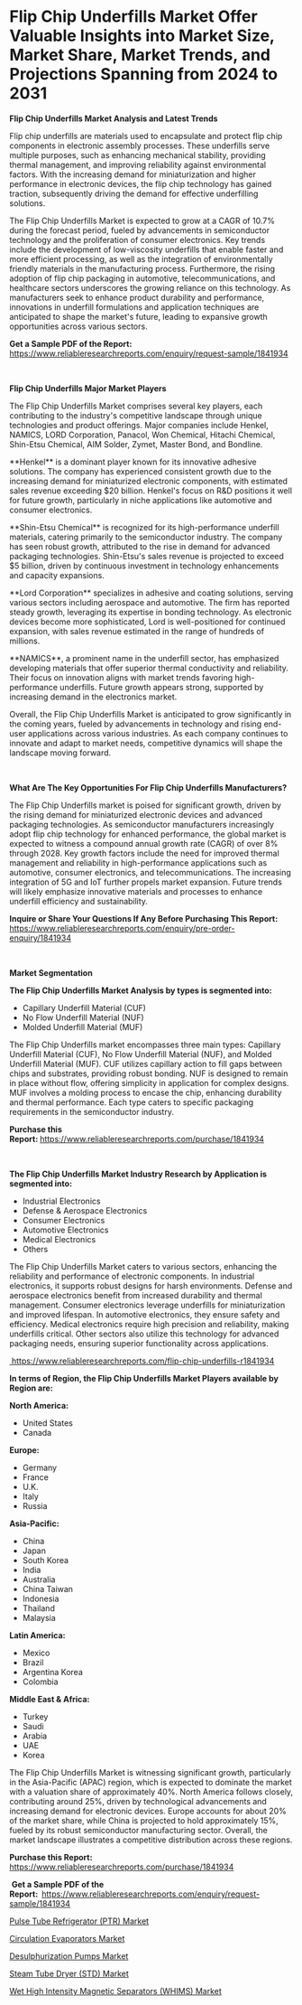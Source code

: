 <p><h1>Flip Chip Underfills Market Offer Valuable Insights into Market Size, Market Share, Market Trends, and Projections Spanning from 2024 to 2031</h1></p><p><strong>Flip Chip Underfills Market Analysis and Latest Trends</strong></p>
<p><p>Flip chip underfills are materials used to encapsulate and protect flip chip components in electronic assembly processes. These underfills serve multiple purposes, such as enhancing mechanical stability, providing thermal management, and improving reliability against environmental factors. With the increasing demand for miniaturization and higher performance in electronic devices, the flip chip technology has gained traction, subsequently driving the demand for effective underfilling solutions.</p><p>The Flip Chip Underfills Market is expected to grow at a CAGR of 10.7% during the forecast period, fueled by advancements in semiconductor technology and the proliferation of consumer electronics. Key trends include the development of low-viscosity underfills that enable faster and more efficient processing, as well as the integration of environmentally friendly materials in the manufacturing process. Furthermore, the rising adoption of flip chip packaging in automotive, telecommunications, and healthcare sectors underscores the growing reliance on this technology. As manufacturers seek to enhance product durability and performance, innovations in underfill formulations and application techniques are anticipated to shape the market's future, leading to expansive growth opportunities across various sectors.</p></p>
<p><strong>Get a Sample PDF of the Report:&nbsp;</strong> <a href="https://www.reliableresearchreports.com/enquiry/request-sample/1841934?utm_campaign=36&utm_medium=2&utm_source=Github&utm_content=ia&utm_term=31122024&utm_id=flip-chip-underfills">https://www.reliableresearchreports.com/enquiry/request-sample/1841934</a></p>
<p>&nbsp;</p>
<p><strong>Flip Chip Underfills Major Market Players</strong></p>
<p><p>The Flip Chip Underfills Market comprises several key players, each contributing to the industry's competitive landscape through unique technologies and product offerings. Major companies include Henkel, NAMICS, LORD Corporation, Panacol, Won Chemical, Hitachi Chemical, Shin-Etsu Chemical, AIM Solder, Zymet, Master Bond, and Bondline.</p><p>**Henkel** is a dominant player known for its innovative adhesive solutions. The company has experienced consistent growth due to the increasing demand for miniaturized electronic components, with estimated sales revenue exceeding $20 billion. Henkel's focus on R&D positions it well for future growth, particularly in niche applications like automotive and consumer electronics.</p><p>**Shin-Etsu Chemical** is recognized for its high-performance underfill materials, catering primarily to the semiconductor industry. The company has seen robust growth, attributed to the rise in demand for advanced packaging technologies. Shin-Etsu's sales revenue is projected to exceed $5 billion, driven by continuous investment in technology enhancements and capacity expansions.</p><p>**Lord Corporation** specializes in adhesive and coating solutions, serving various sectors including aerospace and automotive. The firm has reported steady growth, leveraging its expertise in bonding technology. As electronic devices become more sophisticated, Lord is well-positioned for continued expansion, with sales revenue estimated in the range of hundreds of millions.</p><p>**NAMICS**, a prominent name in the underfill sector, has emphasized developing materials that offer superior thermal conductivity and reliability. Their focus on innovation aligns with market trends favoring high-performance underfills. Future growth appears strong, supported by increasing demand in the electronics market.</p><p>Overall, the Flip Chip Underfills Market is anticipated to grow significantly in the coming years, fueled by advancements in technology and rising end-user applications across various industries. As each company continues to innovate and adapt to market needs, competitive dynamics will shape the landscape moving forward.</p></p>
<p>&nbsp;</p>
<p><strong>What Are The Key Opportunities For Flip Chip Underfills Manufacturers?</strong></p>
<p><p>The Flip Chip Underfills market is poised for significant growth, driven by the rising demand for miniaturized electronic devices and advanced packaging technologies. As semiconductor manufacturers increasingly adopt flip chip technology for enhanced performance, the global market is expected to witness a compound annual growth rate (CAGR) of over 8% through 2028. Key growth factors include the need for improved thermal management and reliability in high-performance applications such as automotive, consumer electronics, and telecommunications. The increasing integration of 5G and IoT further propels market expansion. Future trends will likely emphasize innovative materials and processes to enhance underfill efficiency and sustainability.</p></p>
<p><strong>Inquire or Share Your Questions If Any Before Purchasing This Report:</strong> <a href="https://www.reliableresearchreports.com/enquiry/pre-order-enquiry/1841934?utm_campaign=36&utm_medium=2&utm_source=Github&utm_content=ia&utm_term=31122024&utm_id=flip-chip-underfills">https://www.reliableresearchreports.com/enquiry/pre-order-enquiry/1841934</a></p>
<p>&nbsp;</p>
<p><strong>Market Segmentation</strong></p>
<p><strong>The Flip Chip Underfills Market Analysis by types is segmented into:</strong></p>
<p><ul><li>Capillary Underfill Material (CUF)</li><li>No Flow Underfill Material (NUF)</li><li>Molded Underfill Material (MUF)</li></ul></p>
<p><p>The Flip Chip Underfills market encompasses three main types: Capillary Underfill Material (CUF), No Flow Underfill Material (NUF), and Molded Underfill Material (MUF). CUF utilizes capillary action to fill gaps between chips and substrates, providing robust bonding. NUF is designed to remain in place without flow, offering simplicity in application for complex designs. MUF involves a molding process to encase the chip, enhancing durability and thermal performance. Each type caters to specific packaging requirements in the semiconductor industry.</p></p>
<p><strong>Purchase this Report:&nbsp;</strong><a href="https://www.reliableresearchreports.com/purchase/1841934?utm_campaign=36&utm_medium=2&utm_source=Github&utm_content=ia&utm_term=31122024&utm_id=flip-chip-underfills">https://www.reliableresearchreports.com/purchase/1841934</a></p>
<p>&nbsp;</p>
<p><strong>The Flip Chip Underfills Market Industry Research by Application is segmented into:</strong></p>
<p><ul><li>Industrial Electronics</li><li>Defense & Aerospace Electronics</li><li>Consumer Electronics</li><li>Automotive Electronics</li><li>Medical Electronics</li><li>Others</li></ul></p>
<p><p>The Flip Chip Underfills Market caters to various sectors, enhancing the reliability and performance of electronic components. In industrial electronics, it supports robust designs for harsh environments. Defense and aerospace electronics benefit from increased durability and thermal management. Consumer electronics leverage underfills for miniaturization and improved lifespan. In automotive electronics, they ensure safety and efficiency. Medical electronics require high precision and reliability, making underfills critical. Other sectors also utilize this technology for advanced packaging needs, ensuring superior functionality across applications.</p></p>
<p><a href="https://www.reliableresearchreports.com/flip-chip-underfills-r1841934?utm_campaign=36&utm_medium=2&utm_source=Github&utm_content=ia&utm_term=31122024&utm_id=flip-chip-underfills">&nbsp;https://www.reliableresearchreports.com/flip-chip-underfills-r1841934</a></p>
<p><strong>In terms of Region, the Flip Chip Underfills Market Players available by Region are:</strong></p>
<p>
    <p> <strong> North America: </strong>
        <ul>
            <li>United States</li>
            <li>Canada</li>
        </ul>
        </p> 
    <p> <strong> Europe: </strong>
        <ul>
            <li>Germany</li>
            <li>France</li>
            <li>U.K.</li>
            <li>Italy</li>
            <li>Russia</li>
        </ul>
        </p> 
    <p> <strong> Asia-Pacific: </strong>
        <ul>
            <li>China</li>
            <li>Japan</li>
            <li>South Korea</li>
            <li>India</li>
            <li>Australia</li>
            <li>China Taiwan</li>
            <li>Indonesia</li>
            <li>Thailand</li>
            <li>Malaysia</li>
        </ul>
        </p> 
    <p> <strong> Latin America: </strong>
        <ul>
            <li>Mexico</li>
            <li>Brazil</li>
            <li>Argentina Korea</li>
            <li>Colombia</li>
        </ul>
        </p> 
    <p> <strong> Middle East & Africa: </strong>
        <ul>
            <li>Turkey</li>
            <li>Saudi</li>
            <li>Arabia</li>
            <li>UAE</li>
            <li>Korea</li>
        </ul>
    </p>
    </p>
<p><p>The Flip Chip Underfills Market is witnessing significant growth, particularly in the Asia-Pacific (APAC) region, which is expected to dominate the market with a valuation share of approximately 40%. North America follows closely, contributing around 25%, driven by technological advancements and increasing demand for electronic devices. Europe accounts for about 20% of the market share, while China is projected to hold approximately 15%, fueled by its robust semiconductor manufacturing sector. Overall, the market landscape illustrates a competitive distribution across these regions.</p></p>
<p><strong>Purchase this Report: </strong><a href="https://www.reliableresearchreports.com/purchase/1841934?utm_campaign=36&utm_medium=2&utm_source=Github&utm_content=ia&utm_term=31122024&utm_id=flip-chip-underfills">https://www.reliableresearchreports.com/purchase/1841934</a></p>
<p>&nbsp;<strong>Get a Sample PDF of the Report:&nbsp;&nbsp;</strong><a href="https://www.reliableresearchreports.com/enquiry/request-sample/1841934?utm_campaign=36&utm_medium=2&utm_source=Github&utm_content=ia&utm_term=31122024&utm_id=flip-chip-underfills">https://www.reliableresearchreports.com/enquiry/request-sample/1841934</a></p>
<p><strong></strong></p>
<p><p><a href="https://github.com/SanjidaKhan901/Market-Research-Report-List-1/blob/main/pulse-tube-refrigerator-ptr-market.md?utm_campaign=36&utm_medium=2&utm_source=Github&utm_content=ia&utm_term=31122024&utm_id=flip-chip-underfills">Pulse Tube Refrigerator (PTR) Market</a></p><p><a href="https://github.com/tamvrosiya/Market-Research-Report-List-6/blob/main/circulation-evaporators-market.md?utm_campaign=36&utm_medium=2&utm_source=Github&utm_content=ia&utm_term=31122024&utm_id=flip-chip-underfills">Circulation Evaporators Market</a></p><p><a href="https://github.com/dierdrecrichton210/Market-Research-Report-List-1/blob/main/desulphurization-pumps-market.md?utm_campaign=36&utm_medium=2&utm_source=Github&utm_content=ia&utm_term=31122024&utm_id=flip-chip-underfills">Desulphurization Pumps Market</a></p><p><a href="https://github.com/AngelaWalsh696/Market-Research-Report-List-1/blob/main/steam-tube-dryer-std-market.md?utm_campaign=36&utm_medium=2&utm_source=Github&utm_content=ia&utm_term=31122024&utm_id=flip-chip-underfills">Steam Tube Dryer (STD) Market</a></p><p><a href="https://github.com/cheryjhonson/Market-Research-Report-List-1/blob/main/wet-high-intensity-magnetic-separators-whims-market.md?utm_campaign=36&utm_medium=2&utm_source=Github&utm_content=ia&utm_term=31122024&utm_id=flip-chip-underfills">Wet High Intensity Magnetic Separators (WHIMS) Market</a></p></p>